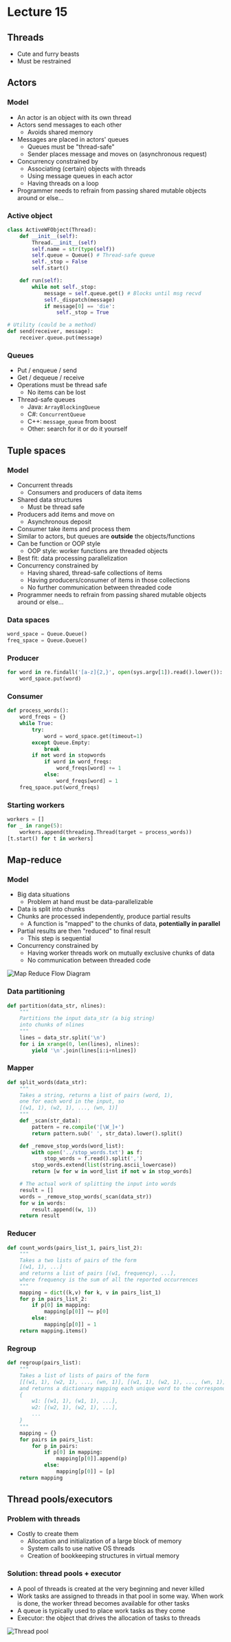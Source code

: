 # Lecture 15

## Threads

- Cute and furry beasts
- Must be restrained

## Actors

### Model

- An actor is an object with its own thread
- Actors send messages to each other
	- Avoids shared memory
- Messages are placed in actors' queues
	- Queues must be "thread-safe"
	- Sender places message and moves on (asynchronous request)
- Concurrency constrained by
	- Associating (certain) objects with threads
	- Using message queues in each actor
	- Having threads on a loop
- Programmer needs to refrain from passing shared mutable objects around or else...

### Active object

```Python
class ActiveWFObject(Thread):
	def __init__(self):
		Thread.__init__(self)
		self.name = str(type(self))
		self.queue = Queue() # Thread-safe queue
		self._stop = False
		self.start()

	def run(self):
		while not self._stop:
			message = self.queue.get() # Blocks until msg recvd
			self._dispatch(message)
			if message[0] == 'die':
				self._stop = True

# Utility (could be a method)
def send(receiver, message):
	receiver.queue.put(message)
```

### Queues

- Put / enqueue / send
- Get / dequeue / receive
- Operations must be thread safe
	- No items can be lost
- Thread-safe queues
	- Java: `ArrayBlockingQueue`
	- C#: `ConcurrentQueue`
	- C++: `message_queue` from boost
	- Other: search for it or do it yourself

## Tuple spaces

### Model

- Concurrent threads
	- Consumers and producers of data items
- Shared data structures
	- Must be thread safe
- Producers add items and move on
	- Asynchronous deposit
- Consumer take items and process them
- Similar to actors, but queues are **outside** the objects/functions
- Can be function or OOP style
	- OOP style: worker functions are threaded objects
- Best fit: data processing parallelization
- Concurrency constrained by
	- Having shared, thread-safe collections of items
	- Having producers/consumer of items in those collections
	- No further communication between threaded code
- Programmer needs to refrain from passing shared mutable objects around or else...

### Data spaces

```Python
word_space = Queue.Queue()
freq_space = Queue.Queue()
```

### Producer

```Python
for word in re.findall('[a-z]{2,}', open(sys.argv[1]).read().lower()):
	word_space.put(word)
```

### Consumer

```Python
def process_words():
	word_freqs = {}
	while True:
		try:
			word = word_space.get(timeout=1)
		except Queue.Empty:
			break
		if not word in stopwords
			if word in word_freqs:
				word_freqs[word] += 1
			else:
				word_freqs[word] = 1
	freq_space.put(word_freqs)
```

### Starting workers

```Python
workers = []
for _ in range(5):
	workers.append(threading.Thread(target = process_words))
[t.start() for t in workers]
```

## Map-reduce

### Model

- Big data situations
	- Problem at hand must be data-parallelizable
- Data is split into chunks
- Chunks are processed independently, produce partial results
	- A function is "mapped" to the chunks of data, **potentially in parallel**
- Partial results are then "reduced" to final result
	- This step is sequential
- Concurrency constrained by
	- Having worker threads work on mutually exclusive chunks of data
	- No communication between threaded code

![Map Reduce Flow Diagram](./figures/map-reduce-flow.png)

### Data partitioning

```Python
def partition(data_str, nlines):
	"""
	Partitions the input data_str (a big string)
	into chunks of nlines
	"""
	lines = data_str.split('\n')
	for i in xrange(0, len(lines), nlines):
		yield '\n'.join(lines[i:i+nlines])
```

### Mapper

```Python
def split_words(data_str):
	"""
	Takes a string, returns a list of pairs (word, 1),
	one for each word in the input, so
	[(w1, 1), (w2, 1), ..., (wn, 1)]
	"""
	def _scan(str_data):
		pattern = re.compile('[\W_]+')
		return pattern.sub(' ', str_data).lower().split()

	def _remove_stop_words(word_list):
		with open('../stop_words.txt') as f:
			stop_words = f.read().split(',')
		stop_words.extend(list(string.ascii_lowercase))
		return [w for w in word_list if not w in stop_words]

	# The actual work of splitting the input into words
	result = []
	words = _remove_stop_words(_scan(data_str))
	for w in words:
		result.append((w, 1))
	return result
```

### Reducer

```Python
def count_words(pairs_list_1, pairs_list_2):
	"""
	Takes a two lists of pairs of the form
	[(w1, 1), ...]
	and returns a list of pairs [(w1, frequency), ...],
	where frequency is the sum of all the reported occurrences
	"""
	mapping = dict((k,v) for k, v in pairs_list_1)
	for p in pairs_list_2:
		if p[0] in mapping:
			mapping[p[0]] += p[0]
		else:
			mapping[p[0]] = 1
	return mapping.items()
```

### Regroup

```Python
def regroup(pairs_list):
	"""
	Takes a list of lists of pairs of the form
	[[(w1, 1), (w2, 1), ..., (wn, 1)], [(w1, 1), (w2, 1), ..., (wn, 1)]]
	and returns a dictionary mapping each unique word to the corresponding list of pairs
	{
		w1: [(w1, 1), (w1, 1), ...],
		w2: [(w2, 1), (w2, 1), ...],
		...
	}
	"""
	mapping = {}
	for pairs in pairs_list:
		for p in pairs:
			if p[0] in mapping:
				mapping[p[0]].append(p)
			else:
				mapping[p[0]] = [p]
	return mapping
```

## Thread pools/executors

### Problem with threads

- Costly to create them
	- Allocation and initialization of a large block of memory
	- System calls to use native OS threads
	- Creation of bookkeeping structures in virtual memory

### Solution: thread pools + executor

- A pool of threads is created at the very beginning and never killed
- Work tasks are assigned to threads in that pool in some way. When work is done, the worker thread becomes available for other tasks
- A queue is typically used to place work tasks as they come
- Executor: the object that drives the allocation of tasks to threads

![Thread pool](./figures/thread-pool.png)

